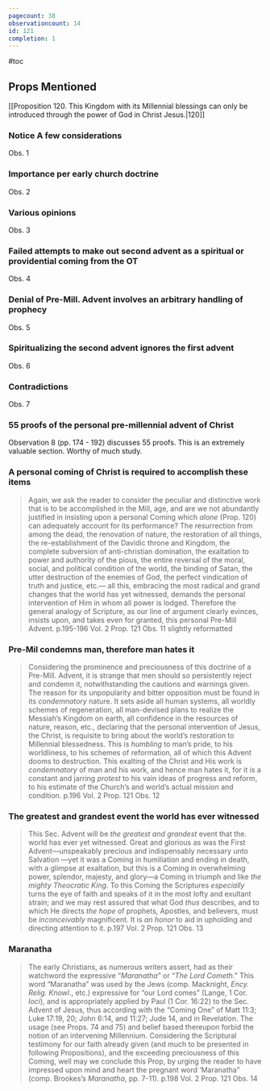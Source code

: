 ```yaml
---
pagecount: 38
observationcount: 14
id: 121
completion: 1
---
```

#toc

## Props Mentioned
[[Proposition 120. This Kingdom with its Millennial blessings can only be introduced through the power of God in Christ Jesus.|120]] 
### Notice A few considerations
Obs. 1
### Importance per early church doctrine
Obs. 2
### Various opinions
Obs. 3
### Failed attempts to make out second advent as a spiritual or providential coming from the OT
Obs. 4
### Denial of Pre-Mill. Advent involves an arbitrary handling of prophecy
Obs. 5
### Spiritualizing the second advent ignores the first advent
Obs. 6
### Contradictions
Obs. 7
### 55 proofs of the personal pre-millennial advent of Christ
Observation 8 (pp. 174 - 192) discusses 55 proofs. This is an extremely valuable section. Worthy of much study.

### A personal coming of Christ is required to accomplish these items

>Again, we ask the reader to consider the peculiar and distinctive work that is to be accomplished in the Mill, age, and are we not abundantly justified in insisting upon a personal Coming which *alone* (Prop. 120) can adequately account for its performance? 
>The resurrection from among the dead, 
>the renovation of nature, 
>the restoration of all things, 
>the re-establishment of the Davidic throne and Kingdom, 
>the complete subversion of anti-christian domination, 
>the exaltation to power and authority of the pious, 
>the entire reversal of the moral, social, and political condition of the world, 
>the binding of Satan, 
>the utter destruction of the enemies of God, 
>the perfect vindication of truth and justice, etc.—
>all this, embracing the most radical and grand changes that the world has yet witnessed, demands the personal intervention of Him in whom all power is lodged. Therefore the general analogy of Scripture, as our line of argument clearly evinces, insists upon, and takes even for granted, this personal Pre-Mill Advent.
>p.195-196 Vol. 2 Prop. 121 Obs. 11 slightly reformatted

### Pre-Mil condemns man, therefore man hates it

>Considering the prominence and preciousness of this doctrine of a Pre-Mill. Advent, it is strange that men should so persistently reject and condemn it, notwithstanding the cautions and warnings given. The reason for its unpopularity and bitter opposition must be found in its *condemnatory* nature. It sets aside all human systems, all worldly schemes of regeneration, all man-devised plans to realize the Messiah’s Kingdom on earth, all confidence in the resources of nature, reason, etc., declaring that the personal intervention of Jesus, the Christ, is requisite to bring about the world’s restoration to Millennial blessedness. This is *humbling* to man’s pride, to his worldliness, to his schemes of reformation, all of which this Advent dooms to destruction. This exalting of the Christ and His work is *condemnatory* of man and his work, and hence man hates it, for it is a constant and jarring *protest* to his vain ideas of progress and reform, to his estimate of the Church’s and world’s actual mission and condition.
>p.196 Vol. 2 Prop. 121 Obs. 12 

### The greatest and grandest event the world has ever witnessed

>This Sec. Advent will be *the greatest and grandest* event that the. world has ever yet witnessed. Great and glorious as was the First Advent—unspeakably precious and indispensably necessary unto Salvation —yet it was a Coming in humiliation and ending in death, with a glimpse at exaltation, but this is a Coming in overwhelming power, splendor, majesty, and glory—a Coming in triumph and like *the mighty Theocratic King*. To this Coming the Scriptures *especially* turns the eye of faith and speaks of it in the most lofty and exultant strain; and we may rest assured that what God *thus* describes, and to which He directs *the hope* of prophets, Apostles, and believers, must be *inconceivably* magnificent. It is *an honor* to aid in upholding and directing attention to it.
>p.197 Vol. 2 Prop. 121 Obs. 13

### Maranatha

>The early Christians, as numerous writers assert, had as their watchword the expressive “*Maranatha*” or “*The Lord Cometh*.” This word “Maranatha” was used by the Jews (comp. Macknight, *Ency. Relig. Knowl*., etc.) expressive for “our Lord comes” (Lange, 1 Cor. *loci*), and is appropriately applied by Paul (1 Cor. 16:22) to the Sec. Advent of Jesus, thus according with the “Coming One” of Matt 11:3; Luke 17:19, 20; John 6:14, and 11:27; Jude 14, and in Revelation. The usage (see Props. 74 and 75) and belief based thereupon forbid the notion of an intervening Millennium. Considering the Scriptural testimony for our faith already given (and much to be presented in following Propositions), and the exceeding preciousness of this Coming, well may we conclude this Prop, by urging the reader to have impressed upon mind and heart the pregnant word ‘Maranatha” (comp. Brookes’s *Maranatha*, pp. 7-11).
>p.198 Vol. 2 Prop. 121 Obs. 14 
>

